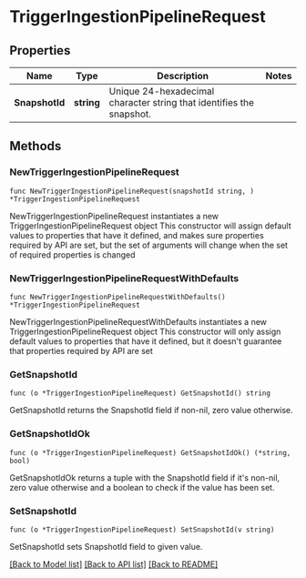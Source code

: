# TriggerIngestionPipelineRequest

## Properties

Name | Type | Description | Notes
------------ | ------------- | ------------- | -------------
**SnapshotId** | **string** | Unique 24-hexadecimal character string that identifies the snapshot. | 

## Methods

### NewTriggerIngestionPipelineRequest

`func NewTriggerIngestionPipelineRequest(snapshotId string, ) *TriggerIngestionPipelineRequest`

NewTriggerIngestionPipelineRequest instantiates a new TriggerIngestionPipelineRequest object
This constructor will assign default values to properties that have it defined,
and makes sure properties required by API are set, but the set of arguments
will change when the set of required properties is changed

### NewTriggerIngestionPipelineRequestWithDefaults

`func NewTriggerIngestionPipelineRequestWithDefaults() *TriggerIngestionPipelineRequest`

NewTriggerIngestionPipelineRequestWithDefaults instantiates a new TriggerIngestionPipelineRequest object
This constructor will only assign default values to properties that have it defined,
but it doesn't guarantee that properties required by API are set

### GetSnapshotId

`func (o *TriggerIngestionPipelineRequest) GetSnapshotId() string`

GetSnapshotId returns the SnapshotId field if non-nil, zero value otherwise.

### GetSnapshotIdOk

`func (o *TriggerIngestionPipelineRequest) GetSnapshotIdOk() (*string, bool)`

GetSnapshotIdOk returns a tuple with the SnapshotId field if it's non-nil, zero value otherwise
and a boolean to check if the value has been set.

### SetSnapshotId

`func (o *TriggerIngestionPipelineRequest) SetSnapshotId(v string)`

SetSnapshotId sets SnapshotId field to given value.



[[Back to Model list]](../README.md#documentation-for-models) [[Back to API list]](../README.md#documentation-for-api-endpoints) [[Back to README]](../README.md)


